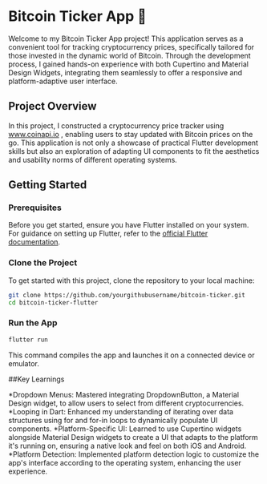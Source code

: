 # Bitcoin Ticker App 🤑

Welcome to my Bitcoin Ticker App project! This application serves as a convenient tool for tracking cryptocurrency prices, specifically tailored for those invested in the dynamic world of Bitcoin. Through the development process, I gained hands-on experience with both Cupertino and Material Design Widgets, integrating them seamlessly to offer a responsive and platform-adaptive user interface.

## Project Overview

In this project, I constructed a cryptocurrency price tracker using www.coinapi.io , enabling users to stay updated with Bitcoin prices on the go. This application is not only a showcase of practical Flutter development skills but also an exploration of adapting UI components to fit the aesthetics and usability norms of different operating systems.

## Getting Started

### Prerequisites

Before you get started, ensure you have Flutter installed on your system. For guidance on setting up Flutter, refer to the [official Flutter documentation](https://flutter.dev/docs/get-started/install).

### Clone the Project

To get started with this project, clone the repository to your local machine:

```bash
git clone https://github.com/yourgithubusername/bitcoin-ticker.git
cd bitcoin-ticker-flutter
```

### Run the App
```bash
flutter run
```
This command compiles the app and launches it on a connected device or emulator.

##Key Learnings

*Dropdown Menus: Mastered integrating DropdownButton, a Material Design widget, to allow users to select from different cryptocurrencies.
*Looping in Dart: Enhanced my understanding of iterating over data structures using for and for-in loops to dynamically populate UI components.
*Platform-Specific UI: Learned to use Cupertino widgets alongside Material Design widgets to create a UI that adapts to the platform it's running on, ensuring a native look and feel on both iOS and Android.
*Platform Detection: Implemented platform detection logic to customize the app's interface according to the operating system, enhancing the user experience.

